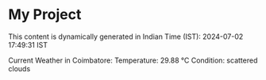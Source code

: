 # My Project

This content is dynamically generated in Indian Time (IST): 2024-07-02 17:49:31 IST


Current Weather in Coimbatore:
Temperature: 29.88 °C
Condition: scattered clouds
